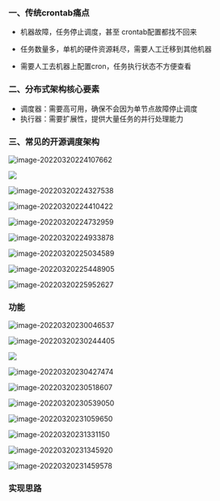 ### 一、传统crontab痛点

- 机器故障，任务停止调度，甚至 crontab配置都找不回来

- 任务数量多，单机的硬件资源耗尽，需要人工迁移到其他机器

- 需要人工去机器上配置cron，任务执行状态不方便查看



### 二、分布式架构核心要素

- 调度器：需要高可用，确保不会因为单节点故障停止调度
- 执行器：需要扩展性，提供大量任务的并行处理能力 



### 三、常见的开源调度架构

![image-20220320224107662](D:\Golang常用库记录\Go语言开发分布式任务调度\7、分布式调度任务代码笔记\image-20220320224107662.png)

![](D:\Golang常用库记录\Go语言开发分布式任务调度\7、分布式调度任务代码笔记\image-20220320224229811.png)

![image-20220320224327538](D:\Golang常用库记录\Go语言开发分布式任务调度\7、分布式调度任务代码笔记\image-20220320224327538.png)

![image-20220320224410422](D:\Golang常用库记录\Go语言开发分布式任务调度\7、分布式调度任务代码笔记\image-20220320224410422.png)

![image-20220320224732959](D:\Golang常用库记录\Go语言开发分布式任务调度\7、分布式调度任务代码笔记\image-20220320224732959.png)

![image-20220320224933878](D:\Golang常用库记录\Go语言开发分布式任务调度\7、分布式调度任务代码笔记\image-20220320224933878.png)

![image-20220320225034589](D:\Golang常用库记录\Go语言开发分布式任务调度\7、分布式调度任务代码笔记\image-20220320225034589.png)

![image-20220320225448905](D:\Golang常用库记录\Go语言开发分布式任务调度\7、分布式调度相关概念\image-20220320225448905.png)

![image-20220320225952627](D:\Golang常用库记录\Go语言开发分布式任务调度\7、分布式调度相关概念\image-20220320225952627.png)

### 功能

![image-20220320230046537](D:\Golang常用库记录\Go语言开发分布式任务调度\7、分布式调度相关概念\image-20220320230046537.png)

![image-20220320230244405](D:\Golang常用库记录\Go语言开发分布式任务调度\7、分布式调度相关概念\image-20220320230244405.png)

![](D:\Golang常用库记录\Go语言开发分布式任务调度\7、分布式调度相关概念\image-20220320230415503.png)

 

![image-20220320230427474](D:\Golang常用库记录\Go语言开发分布式任务调度\7、分布式调度相关概念\image-20220320230427474.png)

![image-20220320230518607](D:\Golang常用库记录\Go语言开发分布式任务调度\7、分布式调度相关概念\image-20220320230518607.png)

![image-20220320230539050](D:\Golang常用库记录\Go语言开发分布式任务调度\7、分布式调度相关概念\image-20220320230539050.png)



![image-20220320231059650](D:\Golang常用库记录\Go语言开发分布式任务调度\7、分布式调度相关概念\image-20220320231059650.png)

![image-20220320231331150](D:\Golang常用库记录\Go语言开发分布式任务调度\7、分布式调度相关概念\image-20220320231331150.png)

![image-20220320231345920](D:\Golang常用库记录\Go语言开发分布式任务调度\7、分布式调度相关概念\image-20220320231345920.png)



![image-20220320231459578](D:\Golang常用库记录\Go语言开发分布式任务调度\7、分布式调度相关概念\image-20220320231459578.png)

### 实现思路

 

